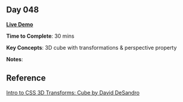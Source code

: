 ## Day 048

**<a href="https://css100.aniqa.dev#day-048">Live Demo</a>**

**Time to Complete**: 30 mins

**Key Concepts**: 3D cube with transformations & perspective property

**Notes**:

## Reference

<a href="https://3dtransforms.desandro.com/cube">Intro to CSS 3D Transforms: Cube by David DeSandro</a>
